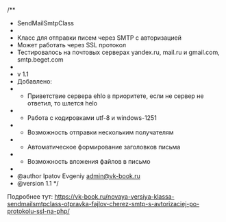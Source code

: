 /**
* SendMailSmtpClass
* 
* Класс для отправки писем через SMTP с авторизацией
* Может работать через SSL протокол
* Тестировалось на почтовых серверах yandex.ru, mail.ru и gmail.com, smtp.beget.com
*
* v 1.1
* Добавлено:
* - Приветствие сервера ehlo в приоритете, если не сервер не ответил, то шлется helo
* - Работа с кодировками utf-8 и windows-1251
* - Возможность отправки нескольким получателям
* - Автоматическое формирование заголовков письма
* - Возможность вложения файлов в письмо
* 
* @author Ipatov Evgeniy <admin@vk-book.ru>
* @version 1.1
*/

Подробнее тут: 
https://vk-book.ru/novaya-versiya-klassa-sendmailsmtpclass-otpravka-fajlov-cherez-smtp-s-avtorizaciej-po-protokolu-ssl-na-php/
